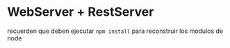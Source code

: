 # WebServer + RestServer

recuerden que deben ejecutar ```npm install``` para reconstruir los modulos de node